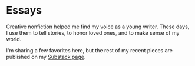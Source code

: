 # Essays

Creative nonfiction helped me find my voice as a young writer. These days, I use them to tell stories, to honor loved ones, and to make sense of my world.

I'm sharing a few favorites here, but the rest of my recent pieces are published on my [Substack page](https://riarivera.substack.com/).